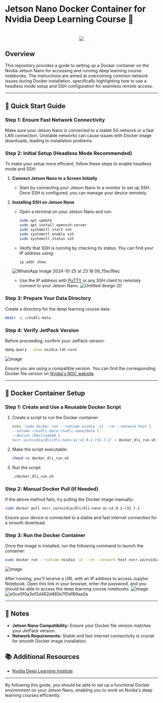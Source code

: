 # Jetson Nano Docker Container for Nvidia Deep Learning Course 🚀

<h1 align="center">
    <img src="https://readme-typing-svg.herokuapp.com/?font=Righteous&size=35&center=true&vCenter=true&width=700&height=100&duration=4000&lines=Deep+Learning+on+Jetson+Nano!+🚀;" />
</h1>

## Overview
This repository provides a guide to setting up a Docker container on the Nvidia Jetson Nano for accessing and running deep learning course notebooks. The instructions are aimed at overcoming common network issues during Docker installation, specifically highlighting how to use a headless mode setup and SSH configuration for seamless remote access.

---

## 🚀 Quick Start Guide

### **Step 1: Ensure Fast Network Connectivity**
Make sure your Jetson Nano is connected to a stable 5G network or a fast LAN connection. Unstable networks can cause issues with Docker image downloads, leading to installation problems.

### **Step 2: Initial Setup (Headless Mode Recommended)**
To make your setup more efficient, follow these steps to enable headless mode and SSH:

1. **Connect Jetson Nano to a Screen Initially**
    - Start by connecting your Jetson Nano to a monitor to set up SSH. Once SSH is configured, you can manage your device remotely.

2. **Installing SSH on Jetson Nano**
    - Open a terminal on your Jetson Nano and run:
        ```bash
        sudo apt update
        sudo apt install openssh-server
        sudo systemctl start ssh
        sudo systemctl enable ssh
        sudo systemctl status ssh
        ```
    - Verify that SSH is running by checking its status. You can find your IP address using:
        ```bash
        ip addr show
        ```
    ![WhatsApp Image 2024-10-25 at 23 18 08_f5ecf6ec](https://github.com/user-attachments/assets/7df1b1c3-d191-4c3c-b470-64e9ddd67fa2)

    - Use the IP address with [PuTTY](https://www.putty.org/) or any SSH client to remotely connect to your Jetson Nano.
![Untitled design (2)](https://github.com/user-attachments/assets/f9253b43-5b1d-4837-ad06-4edc9d7564c4)



### **Step 3: Prepare Your Data Directory**
Create a directory for the deep learning course data:
```bash
mkdir -p ~/nvdli-data
```

### **Step 4: Verify JetPack Version**
Before proceeding, confirm your JetPack version:
```bash
dpkg-query --show nvidia-l4t-core
```
![image](https://github.com/user-attachments/assets/39510433-8f64-4bc4-b084-9ac2b904b3a0)

Ensure you are using a compatible version. You can find the corresponding Docker file version on [Nvidia's NGC website](https://ngc.nvidia.com/).

---

## 🐳 **Docker Container Setup**

### **Step 1: Create and Use a Reusable Docker Script**
1. Create a script to run the Docker container:
    ```bash
    echo "sudo docker run --runtime nvidia -it --rm --network host \
    --volume ~/nvdli-data:/nvdli-nano/data \
    --device /dev/video0 \
    nvcr.io/nvidia/dli/dli-nano-ai:v2.0.2-r32.7.1" > docker_dli_run.sh
    ```
2. Make the script executable:
    ```bash
    chmod +x docker_dli_run.sh
    ```
3. Run the script:
    ```bash
    ./docker_dli_run.sh
    ```

### **Step 2: Manual Docker Pull (If Needed)**
If the above method fails, try pulling the Docker image manually:
```bash
sudo docker pull nvcr.io/nvidia/dli/dli-nano-ai:v2.0.2-r32.7.1
```
Ensure your device is connected to a stable and fast internet connection for a smooth download.

### **Step 3: Run the Docker Container**
Once the image is installed, run the following command to launch the container:
```bash
sudo docker run --runtime nvidia -it --rm --network host nvcr.io/nvidia/dli/dli-nano-ai:v2.0.2-r32.7.1
```
![image](https://github.com/user-attachments/assets/29ab273a-8148-41c4-b692-def853d9723e)

After running, you'll receive a URL with an IP address to access Jupyter Notebook. Open this link in your browser, enter the password, and you should be able to access the deep learning course notebooks.
![image](https://github.com/user-attachments/assets/d2258841-2170-4dbb-bf22-e515b98d554a)
![e0ce5f0a3ef2d482d485e7f0df89aa0a](https://github.com/user-attachments/assets/04d6fc65-e759-4efa-aa29-b11f2055f481)

---

## 📝 **Notes**
- **Jetson Nano Compatibility:** Ensure your Docker file version matches your JetPack version. 
- **Network Requirements:** Stable and fast internet connectivity is crucial for smooth Docker image installation.

## 📚 **Additional Resources**
- [Nvidia Deep Learning Institute](https://developer.nvidia.com/dli)

---

By following this guide, you should be able to set up a functional Docker environment on your Jetson Nano, enabling you to work on Nvidia's deep learning courses efficiently.
